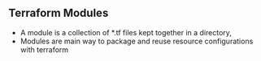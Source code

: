 ## Terraform Modules
- A module is a collection of *.tf files kept together in a directory,
- Modules are main way to package and reuse resource configurations with terraform 

